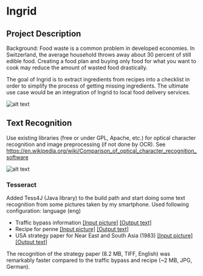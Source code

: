 # Ingrid

## Project Description

Background: Food waste is a common problem in developed economies. In Switzerland, the average household throws away about 30 percent of still edible food. Creating a food plan and buying only food for what you want to cook may reduce the amount of wasted food drastically.  

The goal of Ingrid is to extract ingredients from recipes into a checklist in order to simplify the process of getting missing ingredients. The ultimate use case would be an integration of Ingrid to local food delivery services.

![alt text](https://github.com/yaw89/ingrid/blob/master/Workflow.png)

## Text Recognition

Use existing libraries (free or under GPL, Apache, etc.) for optical character recognition and image preprocessing (if not done by OCR). See https://en.wikipedia.org/wiki/Comparison_of_optical_character_recognition_software

![alt text](https://github.com/yaw89/ingrid/blob/master/textrecognition_workflow.png)

### Tesseract

Added Tess4J (Java library) to the build path and start doing some text recognition from some pictures taken by my smartphone. Used following configuration: language (eng) 

* Traffic bypass information [[Input picture]](https://github.com/yaw89/ingrid/blob/master/backend/resources/raw_images/ausbau_nordumfahrung_a1.jpg) [[Output text]](https://github.com/yaw89/ingrid/blob/master/backend/resources/output/penne_rezept.txt)
* Recipe for penne [[Input picture]](https://github.com/yaw89/ingrid/blob/master/backend/resources/raw_images/penne_rezept.jpg) [[Output text]](https://github.com/yaw89/ingrid/blob/master/backend/resources/output/penne_rezept.txt)
* USA strategy paper for Near East and South Asia (1983) [[Input picture]](https://github.com/yaw89/ingrid/blob/master/backend/resources/raw_images/usa_strategy_sea_1983.tif) [[Output text]](https://github.com/yaw89/ingrid/blob/master/backend/resources/output/usa_strategy_sea_1983.txt)

The recognition of the strategy paper (8.2 MB, TIFF, English) was remarkably faster compared to the traffic bypass and recipe (~2 MB, JPG, German). 
